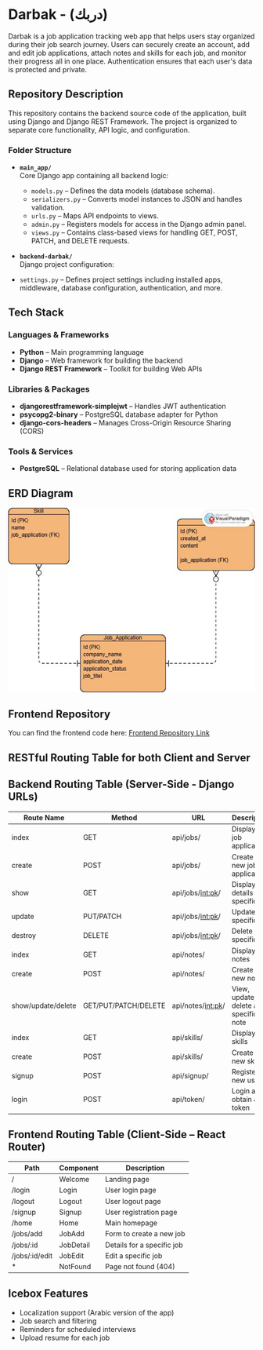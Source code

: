 # Darbak - (دربك)

Darbak is a job application tracking web app that helps users stay organized during their job search journey. Users can securely create an account, add and edit job applications, attach notes and skills for each job, and monitor their progress all in one place. Authentication ensures that each user's data is protected and private.
## Repository Description

This repository contains the backend source code of the application, built using Django and Django REST Framework. The project is organized to separate core functionality, API logic, and configuration.

### Folder Structure

- **`main_app/`**  
  Core Django app containing all backend logic:
  - `models.py` – Defines the data models (database schema).
  - `serializers.py` – Converts model instances to JSON and handles validation.
  - `urls.py` – Maps API endpoints to views.
  - `admin.py` – Registers models for access in the Django admin panel.
  - `views.py` – Contains class-based views for handling GET, POST, PATCH, and DELETE requests.

- **`backend-darbak/`**  
  Django project configuration:
 - `settings.py` – Defines project settings including installed apps, middleware, database configuration, authentication, and more.

## Tech Stack

### Languages & Frameworks
- **Python** – Main programming language
- **Django** – Web framework for building the backend
- **Django REST Framework** – Toolkit for building Web APIs

### Libraries & Packages
- **djangorestframework-simplejwt** – Handles JWT authentication
- **psycopg2-binary** – PostgreSQL database adapter for Python
- **django-cors-headers** – Manages Cross-Origin Resource Sharing (CORS)



### Tools & Services
- **PostgreSQL** – Relational database used for storing application data
## ERD Diagram
![a picture of a ER diagram](main_app/assets/ERD.jpg)

## Frontend Repository
You can find the frontend code here: [Frontend Repository Link](
    https://github.com/EbtisamX/frontend-darbak.git
)
## RESTful Routing Table for both Client and Server

## Backend Routing Table (Server-Side - Django URLs)

| Route Name        | Method        | URL                            | Description                                 |
|-------------------|---------------|--------------------------------|---------------------------------------------|
| index             | GET           | api/jobs/                    | Display all job applications                |
| create            | POST          | api/jobs/                    | Create a new job application                |
| show              | GET           | api/jobs/<int:pk>/          | Display details of a specific job           |
| update            | PUT/PATCH     | api/jobs/<int:pk>/          | Update a specific job                       |
| destroy           | DELETE        | api/jobs/<int:pk>/          | Delete a specific job                       |
| index             | GET           | api/notes/                   | Display all notes                           |
| create            | POST          | api/notes/                   | Create a new note                           |
| show/update/delete| GET/PUT/PATCH/DELETE | api/notes/<int:pk>/   | View, update, or delete a specific note     |
| index             | GET           | api/skills/                  | Display all skills                          |
| create            | POST          | api/skills/                  | Create a new skill                          |
| signup            | POST          | api/signup/                  | Register a new user                         |
| login             | POST          | api/token/                   | Login and obtain JWT token                  |


## Frontend Routing Table (Client-Side – React Router)

| Path              | Component   | Description                     |
|-------------------|-------------|---------------------------------|
| /               | Welcome     | Landing page                    |
| /login          | Login       | User login page                 |
| /logout         | Logout      | User logout page                |
| /signup         | Signup      | User registration page          |
| /home           | Home        | Main homepage      |
| /jobs/add       | JobAdd      | Form to create a new job        |
| /jobs/:id       | JobDetail   | Details for a specific job      |
| /jobs/:id/edit  | JobEdit     | Edit a specific job             |
| *               | NotFound    | Page not found (404)            |

## Icebox Features

- Localization support (Arabic version of the app)
- Job search and filtering
- Reminders for scheduled interviews
- Upload resume for each job


